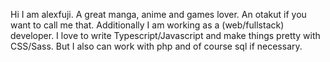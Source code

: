 Hi I am alexfuji. A great manga, anime and games lover. An otakut if you want to call me that. 
Additionally I am working as a (web/fullstack) developer. 
I love to write Typescript/Javascript and make things pretty with CSS/Sass. But I also can work with php and of course sql if necessary.
